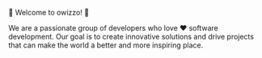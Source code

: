 🚀 Welcome to owizzo! 🚀

We are a passionate group of developers who love ❤️ software development. Our goal is to create innovative solutions and drive projects that can make the world a better and more inspiring place.
